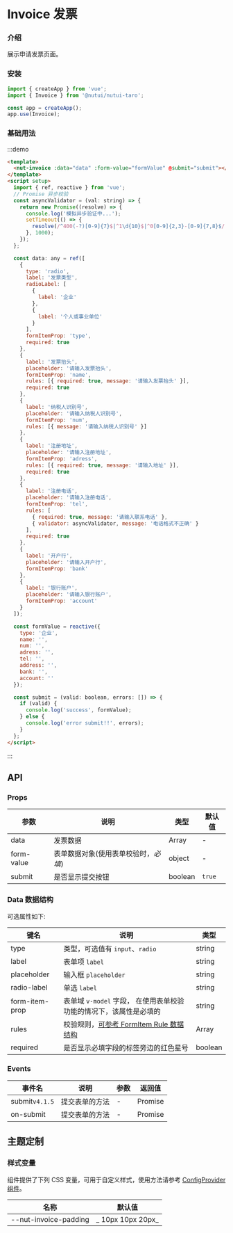 # Invoice 发票

### 介绍

展示申请发票页面。

### 安装

```javascript
import { createApp } from 'vue';
import { Invoice } from '@nutui/nutui-taro';

const app = createApp();
app.use(Invoice);
```

### 基础用法

:::demo

```html
<template>
  <nut-invoice :data="data" :form-value="formValue" @submit="submit"></nut-invoice>
</template>
<script setup>
  import { ref, reactive } from 'vue';
  // Promise 异步校验
  const asyncValidator = (val: string) => {
    return new Promise((resolve) => {
      console.log('模拟异步验证中...');
      setTimeout(() => {
        resolve(/^400(-?)[0-9]{7}$|^1\d{10}$|^0[0-9]{2,3}-[0-9]{7,8}$/.test(val));
      }, 1000);
    });
  };

  const data: any = ref([
    {
      type: 'radio',
      label: '发票类型',
      radioLabel: [
        {
          label: '企业'
        },
        {
          label: '个人或事业单位'
        }
      ],
      formItemProp: 'type',
      required: true
    },
    {
      label: '发票抬头',
      placeholder: '请输入发票抬头',
      formItemProp: 'name',
      rules: [{ required: true, message: '请输入发票抬头' }],
      required: true
    },
    {
      label: '纳税人识别号',
      placeholder: '请输入纳税人识别号',
      formItemProp: 'num',
      rules: [{ message: '请输入纳税人识别号' }]
    },
    {
      label: '注册地址',
      placeholder: '请输入注册地址',
      formItemProp: 'adress',
      rules: [{ required: true, message: '请输入地址' }],
      required: true
    },
    {
      label: '注册电话',
      placeholder: '请输入注册电话',
      formItemProp: 'tel',
      rules: [
        { required: true, message: '请输入联系电话' },
        { validator: asyncValidator, message: '电话格式不正确' }
      ],
      required: true
    },
    {
      label: '开户行',
      placeholder: '请输入开户行',
      formItemProp: 'bank'
    },
    {
      label: '银行账户',
      placeholder: '请输入银行账户',
      formItemProp: 'account'
    }
  ]);

  const formValue = reactive({
    type: '企业',
    name: '',
    num: '',
    adress: '',
    tel: '',
    address: '',
    bank: '',
    account: ''
  });

  const submit = (valid: boolean, errors: []) => {
    if (valid) {
      console.log('success', formValue);
    } else {
      console.log('error submit!!', errors);
    }
  };
</script>
```

:::

## API

### Props

| 参数       | 说明                                 | 类型    | 默认值 |
| ---------- | ------------------------------------ | ------- | ------ |
| data       | 发票数据                             | Array   | -      |
| form-value | 表单数据对象(使用表单校验时，_必填_) | object  | -      |
| submit     | 是否显示提交按钮                     | boolean | `true` |

### Data 数据结构

可选属性如下:

| 键名           | 说明                                                               | 类型    |
| -------------- | ------------------------------------------------------------------ | ------- |
| type           | 类型，可选值有 `input`、`radio`                                    | string  |
| label          | 表单项 `label`                                                     | string  |
| placeholder    | 输入框 `placeholder`                                               | string  |
| radio-label    | 单选 `label`                                                       | string  |
| form-item-prop | 表单域 `v-model` 字段， 在使用表单校验功能的情况下，该属性是必填的 | string  |
| rules          | 校验规则，[可参考 FormItem Rule 数据结构](#/zh-CN/form)            | Array   |
| required       | 是否显示必填字段的标签旁边的红色星号                               | boolean |

### Events

| 事件名         | 说明           | 参数 | 返回值  |
| -------------- | -------------- | ---- | ------- |
| submit`v4.1.5` | 提交表单的方法 | -    | Promise |
| on-submit      | 提交表单的方法 | -    | Promise |

## 主题定制

### 样式变量

组件提供了下列 CSS 变量，可用于自定义样式，使用方法请参考 [ConfigProvider 组件](#/zh-CN/component/configprovider)。

| 名称                  | 默认值            |
| --------------------- | ----------------- |
| --nut-invoice-padding | _ 10px 10px 20px_ |
